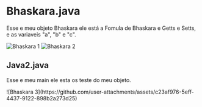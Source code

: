 
<!DOCTYPE html>
<html lang="en">
<head>
    <meta charset="UTF-8">
    <meta http-equiv="X-UA-Compatible" content="IE=edge">
    <meta name="viewport" content="width=device-width, initial-scale=1.0">


</head>
<body>
  <h1>Bhaskara.java</h1>
  <p>Esse e meu objeto Bhaskara ele está a Fomula de Bhaskara e Getts e Setts, e as variaveis "a", "b" e "c".</p>
  
  ![Bhaskara 1](https://github.com/user-attachments/assets/93f26286-6400-4ce3-939f-085cafdb3429)
  ![Bhaskara 2](https://github.com/user-attachments/assets/5064ea88-4119-475f-8665-d60ae3bf24ca)

  <h2>Java2.java</h2>
  <p>Esse e meu main ele esta os teste do meu objeto.</p>
  ![Bhaskara 3](https://github.com/user-attachments/assets/c23af976-5eff-4437-9122-898b2a273d25)

</body>

</html>
